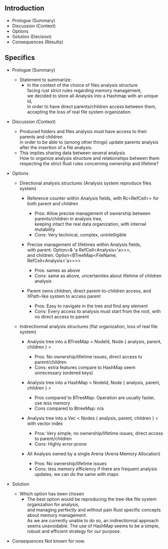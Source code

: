 ## Introduction

* Prologue (Summary)
* Discussion (Context)
* Options
* Solution (Decision)
* Consequences (Results)

## Specifics ##

* Prologue (Summary)
    * Statement to summarize:
        * In the context of the choice of files analysis structure<br>
          facing rust strict rules regarding memory management,<br>
          we decided to store all Analysis into a Hashmap with an unique id,<br>
          in order to have direct parents/children access between them,<br> 
          accepting the loss of real file system organization.<br>


* Discussion (Context)
    * Produced folders and files analysis must have access to their parents and children <br>
        in order to be able to (among other things) update parents analysis after the insertion of a file analysis.
    * This implies sharing data between several analysis <br>
      How to organize analysis structure and relationships between them <br>
      respecting the strict Rust rules concerning ownership and lifetime?


* Options
    * Directional analysis structures (Analysis system reproduce files system)
  
        * Reference counter within Analysis fields, with Rc<RefCell<Analysis>>> for both parent and children 
          * Pros: Allow precise management of ownership between parents/children in analysis tree, <br>
                      keeping intact the real data organization, with internal mutability 
          * Cons: Very technical, complex, unintelligible
          
        * Precise management of lifetimes within Analysis fields,<br>
      with parent: Option<& 'a RefCell<Analysis<'a>>>,<br>
         and children: Option<BTreeMap<FileName, RefCell<Analysis<'a>>>>
            * Pros: sames as above
            * Cons: same as above, uncertainties about lifetime of children analysis 
          
        * Parent owns children, direct parent-to-children access, and XPath-like system to access parent
            * Pros: Easy to navigate in the tree and find any element
            * Cons: Every access to analysis must start from the root, with no direct access to parent
  
    * Indirectionnal analysis structures (flat organization, loss of real file system)
  
        * Analysis tree into a BTreeMap < NodeId, Node { analysis, parent, children } >
            * Pros: No ownership/lifetime issues, direct access to parent/children
            * Cons: extra features compare to HashMap seem unnecessary (ordered keys)
          
        * Analysis tree into a HashMap < NodeId, Node { analysis, parent, children } >
            * Pros compared to BTreeMap: Operation are usually faster, use less memory 
            * Cons compared to BtreeMap: n/a
          
        * Analysis tree into a Vec < Nodes { analysis, parent, children } > with vector index
            * Pros: Very simple, no ownership/lifetime issues, direct access to parent/children
            * Cons: Highly error-prone
      
        * All Analysis owned by a single Arena (Arena Memory Allocation)
          * Pros: No ownership/lifetime issues
          * Cons: less memory efficiency if there are frequent analysis updates, we can do the same with maps  


* Solution

    * Which option has been chosen
        * The best option would be reproducing the tree-like file system organization for analysis, <br>
        and managing perfectly and without pain Rust specific concepts about memory management.<br>
        As we are currently unable to do so, an indirectionnal approach seems unavoidable. 
        The use of HashMap seems to be a simple, robust and efficient strategy for our purpose. 


* Consequences
    Not known for now.